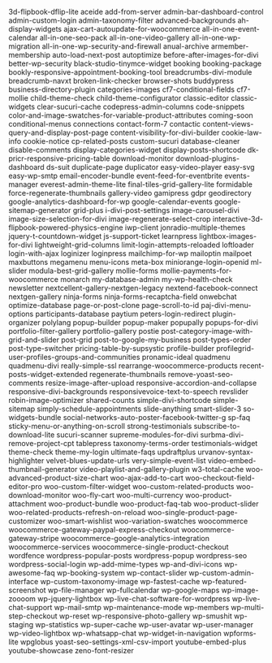 3d-flipbook-dflip-lite
aceide
add-from-server
admin-bar-dashboard-control
admin-custom-login
admin-taxonomy-filter
advanced-backgrounds
ah-display-widgets
ajax-cart-autoupdate-for-woocommerce
all-in-one-event-calendar
all-in-one-seo-pack
all-in-one-video-gallery
all-in-one-wp-migration
all-in-one-wp-security-and-firewall
anual-archive
armember-membership
auto-load-next-post
autoptimize
before-after-images-for-divi
better-wp-security
black-studio-tinymce-widget
booking
booking-package
bookly-responsive-appointment-booking-tool
breadcrumbs-divi-module
breadcrumb-navxt
broken-link-checker
browser-shots
buddypress
business-directory-plugin
categories-images
cf7-conditional-fields
cf7-mollie
child-theme-check
child-theme-configurator
classic-editor
classic-widgets
clear-sucuri-cache
codepress-admin-columns
code-snippets
color-and-image-swatches-for-variable-product-attributes
coming-soon
conditional-menus
connections
contact-form-7
contactic
content-views-query-and-display-post-page
content-visibility-for-divi-builder
cookie-law-info
cookie-notice
cp-related-posts
custom-sucuri
database-cleaner
disable-comments
display-categories-widget
display-posts-shortcode
dk-pricr-responsive-pricing-table
download-monitor
download-plugins-dashboard
ds-suit
duplicate-page
duplicator
easy-video-player
easy-svg
easy-wp-smtp
email-encoder-bundle
event-feed-for-eventbrite
events-manager
everest-admin-theme-lite
final-tiles-grid-gallery-lite
formidable
force-regenerate-thumbnails
gallery-video
gamipress
gdpr
geodirectory
google-analytics-dashboard-for-wp
google-calendar-events
google-sitemap-generator
grid-plus
i-divi-post-settings
image-carousel-divi
image-size-selection-for-divi
image-regenerate-select-crop
interactive-3d-flipbook-powered-physics-engine
iwp-client
jonradio-multiple-themes
jquery-t-countdown-widget
js-support-ticket
learnpress
lightbox-images-for-divi
lightweight-grid-columns
limit-login-attempts-reloaded
loftloader
login-with-ajax
loginizer
loginpress
mailchimp-for-wp
mailoptin
mailpoet
maxbuttons
megamenu
menu-icons
meta-box
miniorange-login-openid
ml-slider
modula-best-grid-gallery
mollie-forms
mollie-payments-for-woocommerce
monarch
my-database-admin
my-wp-health-check
newsletter
nextcellent-gallery-nextgen-legacy
nextend-facebook-connect
nextgen-gallery
ninja-forms
ninja-forms-recaptcha-field
onwebchat
optimize-database
page-or-post-clone
page-scroll-to-id
paj-divi-menu-options
participants-database
paytium
peters-login-redirect
plugin-organizer
polylang
popup-builder
popup-maker
popupally
popups-for-divi
portfolio-filter-gallery
portfolio-gallery
postie
post-category-image-with-grid-and-slider
post-grid
post-to-google-my-business
post-types-order
post-type-switcher
pricing-table-by-supsystic
profile-builder
profilegrid-user-profiles-groups-and-communities
pronamic-ideal
quadmenu
quadmenu-divi
really-simple-ssl
rearrange-woocommerce-products
recent-posts-widget-extended
regenerate-thumbnails
remove-yoast-seo-comments
resize-image-after-upload
responsive-accordion-and-collapse
responsive-divi-backgrounds
responsivevoice-text-to-speech
revslider
robin-image-optimizer
shared-counts
simple-divi-shortcode
simple-sitemap
simply-schedule-appointments
slide-anything
smart-slider-3
so-widgets-bundle
social-networks-auto-poster-facebook-twitter-g
sp-faq
sticky-menu-or-anything-on-scroll
strong-testimonials
subscribe-to-download-lite
sucuri-scanner
supreme-modules-for-divi
surbma-divi-remove-project-cpt
tablepress
taxonomy-terms-order
testimonials-widget
theme-check
theme-my-login
ultimate-faqs
updraftplus
urvanov-syntax-highlighter
velvet-blues-update-urls
very-simple-event-list
video-embed-thumbnail-generator
video-playlist-and-gallery-plugin
w3-total-cache
woo-advanced-product-size-chart
woo-ajax-add-to-cart
woo-checkout-field-editor-pro
woo-custom-filter-widget
woo-custom-related-products
woo-download-monitor
woo-fly-cart
woo-multi-currency
woo-product-attachment
woo-product-bundle
woo-product-faq-tab
woo-product-slider
woo-related-products-refresh-on-reload
woo-single-product-page-customizer
woo-smart-wishlist
woo-variation-swatches
woocommerce
woocommerce-gateway-paypal-express-checkout
woocommerce-gateway-stripe
woocommerce-google-analytics-integration
woocommerce-services
woocommerce-single-product-checkout
wordfence
wordpress-popular-posts
wordpress-popup
wordpress-seo
wordpress-social-login
wp-add-mime-types
wp-and-divi-icons
wp-awesome-faq
wp-booking-system
wp-contact-slider
wp-custom-admin-interface
wp-custom-taxonomy-image
wp-fastest-cache
wp-featured-screenshot
wp-file-manager
wp-fullcalendar
wp-google-maps
wp-image-zoooom
wp-jquery-lightbox
wp-live-chat-software-for-wordpress
wp-live-chat-support
wp-mail-smtp
wp-maintenance-mode
wp-members
wp-multi-step-checkout
wp-reset
wp-responsive-photo-gallery
wp-smushit
wp-staging
wp-statistics
wp-super-cache
wp-user-avatar
wp-user-manager
wp-video-lightbox
wp-whatsapp-chat
wp-widget-in-navigation
wpforms-lite
wpglobus
yoast-seo-settings-xml-csv-import
youtube-embed-plus
youtube-showcase
zeno-font-resizer
